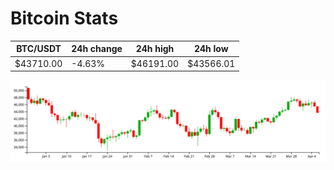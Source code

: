 # Bitcoin Stats

BTC/USDT|24h change|24h high|24h low|
|---|---|---|---|
|$43710.00|-4.63%|$46191.00|$43566.01|

<img src="./chart.svg">
